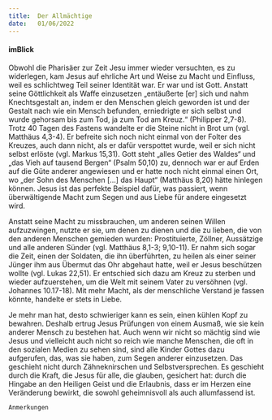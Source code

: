 ```yaml
---
title:  Der Allmächtige
date:   01/06/2022
---
```


#### imBlick

Obwohl die Pharisäer zur Zeit Jesu immer wieder versuchten, es zu widerlegen, kam Jesus auf ehrliche Art und Weise zu Macht und Einfluss, weil es schlichtweg Teil seiner Identität war. Er war und ist Gott. Anstatt seine Göttlichkeit als Waffe einzusetzen „entäußerte [er] sich und nahm Knechtsgestalt an, indem er den Menschen gleich geworden ist und der Gestalt nach wie ein Mensch befunden, erniedrigte er sich selbst und wurde gehorsam bis zum Tod, ja zum Tod am Kreuz.“ (Philipper 2,7-8). Trotz 40 Tagen des Fastens wandelte er die Steine nicht in Brot um (vgl. Matthäus 4,3-4). Er befreite sich noch nicht einmal von der Folter des Kreuzes, auch dann nicht, als er dafür verspottet wurde, weil er sich nicht selbst erlöste (vgl. Markus 15,31). Gott steht „alles Getier des Waldes“ und „das Vieh auf tausend Bergen“ (Psalm 50,10) zu, dennoch war er auf Erden auf die Güte anderer angewiesen und er hatte noch nicht einmal einen Ort, wo „der Sohn des Menschen […] das Haupt“ (Matthäus 8,20) hätte hinlegen können. Jesus ist das perfekte Beispiel dafür, was passiert, wenn überwältigende Macht zum Segen und aus Liebe für andere eingesetzt wird.

Anstatt seine Macht zu missbrauchen, um anderen seinen Willen aufzuzwingen, nutzte er sie, um denen zu dienen und die zu lieben, die von den anderen Menschen gemieden wurden: Prostituierte, Zöllner, Aussätzige und alle anderen Sünder (vgl. Matthäus 8,1-3; 9,10-11). Er nahm sich sogar die Zeit, einen der Soldaten, die ihn überführten, zu heilen als einer seiner Jünger ihm aus Übermut das Ohr abgehaut hatte, weil er Jesus beschützen wollte (vgl. Lukas 22,51). Er entschied sich dazu am Kreuz zu sterben und wieder aufzuerstehen, um die Welt mit seinem Vater zu versöhnen (vgl. Johannes 10.17-18). Mit mehr Macht, als der menschliche Verstand je fassen könnte, handelte er stets in Liebe.

Je mehr man hat, desto schwieriger kann es sein, einen kühlen Kopf zu bewahren. Deshalb ertrug Jesus Prüfungen von einem Ausmaß, wie sie kein anderer Mensch zu bestehen hat. Auch wenn wir nicht so mächtig sind wie Jesus und vielleicht auch nicht so reich wie manche Menschen, die oft in den sozialen Medien zu sehen sind, sind alle Kinder Gottes dazu aufgerufen, das, was sie haben, zum Segen anderer einzusetzen. Das geschieht nicht durch Zähneknirschen und Selbstversprechen. Es geschieht durch die Kraft, die Jesus für alle, die glauben, gesichert hat: durch die Hingabe an den Heiligen Geist und die Erlaubnis, dass er im Herzen eine Veränderung bewirkt, die sowohl geheimnisvoll als auch allumfassend ist.


`Anmerkungen`
